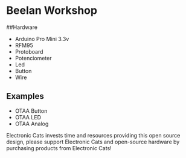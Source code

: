 # Beelan Workshop

##Hardware
- Arduino Pro Mini 3.3v
- RFM95
- Protoboard
- Potenciometer
- Led
- Button
- Wire

## Examples
- OTAA Button
- OTAA LED
- OTAA Analog

Electronic Cats invests time and resources providing this open source design, please support Electronic Cats and open-source hardware by purchasing products from Electronic Cats!

